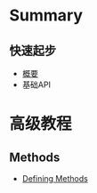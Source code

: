 # Summary

## 快速起步

* [概要](README.md)
* 基础API

# 高级教程

## Methods

* [Defining Methods](methods.md)



